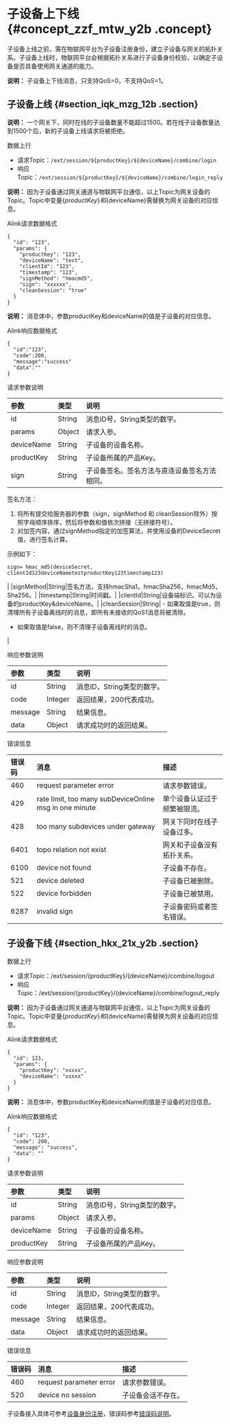 # 子设备上下线 {#concept_zzf_mtw_y2b .concept}

子设备上线之前，需在物联网平台为子设备注册身份，建立子设备与网关的拓扑关系。子设备上线时，物联网平台会根据拓扑关系进行子设备身份校验，以确定子设备是否具备使用网关通道的能力。

**说明：** 子设备上下线消息，只支持QoS=0，不支持QoS=1。

## 子设备上线 {#section_iqk_mzg_12b .section}

**说明：** 一个网关下，同时在线的子设备数量不能超过1500。若在线子设备数量达到1500个后，新的子设备上线请求将被拒绝。

数据上行

-   请求Topic：`/ext/session/${productKey}/${deviceName}/combine/login`
-   响应Topic：`/ext/session/${productKey}/${deviceName}/combine/login_reply`

**说明：** 因为子设备通过网关通道与物联网平台通信，以上Topic为网关设备的Topic。Topic中变量$\{productKey\}和$\{deviceName\}需替换为网关设备的对应信息。

Alink请求数据格式

```
{
  "id": "123",
  "params": {
    "productKey": "123",
    "deviceName": "test",
    "clientId": "123",
    "timestamp": "123",
    "signMethod": "hmacmd5",
    "sign": "xxxxxx",
    "cleanSession": "true"
  }
}
```

**说明：** 消息体中，参数productKey和deviceName的值是子设备的对应信息。

Alink响应数据格式

```
{
  "id":"123",
  "code":200,
  "message":"success"
  "data":""
}
```

请求参数说明

|参数|类型|说明|
|:-|:-|:-|
|id|String|消息ID号，String类型的数字。|
|params|Object|请求入参。|
|deviceName|String|子设备的设备名称。|
|productKey|String|子设备所属的产品Key。|
|sign|String| 子设备签名。签名方法与直连设备签名方法相同。

 签名方法：

 1.  将所有提交给服务器的参数（sign，signMethod 和 cleanSession除外）按照字母顺序排序，然后将参数和值依次拼接（无拼接符号）。
2.  对加签内容，通过signMethod指定的加签算法，并使用设备的DeviceSecret值，进行签名计算。

 示例如下：

 ```
sign= hmac_md5(deviceSecret, clientId123deviceNametestproductKey123timestamp123)
```

 |
|signMethod|String|签名方法，支持hmacSha1，hmacSha256，hmacMd5，Sha256。|
|timestamp|String|时间戳。|
|clientId|String|设备端标识。可以为设备的productKey&deviceName。|
|cleanSession|String| -   如果取值是true，则清理所有子设备离线时的消息，即所有未接收的QoS1消息将被清除。
-   如果取值是false，则不清理子设备离线时的消息。

 |

响应参数说明

|参数|类型|说明|
|:-|:-|:-|
|id|String|消息ID，String类型的数字。|
|code|Integer|返回结果，200代表成功。|
|message|String|结果信息。|
|data|Object|请求成功时的返回结果。|

错误信息

|错误码|消息|描述|
|:--|:-|:-|
|460|request parameter error|请求参数错误。|
|429|rate limit, too many subDeviceOnline msg in one minute|单个设备认证过于频繁被限流。|
|428|too many subdevices under gateway|网关下同时在线子设备过多。|
|6401|topo relation not exist|网关和子设备没有拓扑关系。|
|6100|device not found|子设备不存在。|
|521|device deleted|子设备已被删除。|
|522|device forbidden|子设备已被禁用。|
|6287|invalid sign|子设备密码或者签名错误。|

## 子设备下线 {#section_hkx_21x_y2b .section}

数据上行

-   请求Topic：/ext/session/\{productKey\}/\{deviceName\}/combine/logout
-   响应Topic：/ext/session/\{productKey\}/\{deviceName\}/combine/logout\_reply

**说明：** 因为子设备通过网关通道与物联网平台通信，以上Topic为网关设备的Topic。Topic中变量$\{productKey\}和$\{deviceName\}需替换为网关设备的对应信息。

Alink请求数据格式

```
{
  "id": 123,
  "params": {
    "productKey": "xxxxx",
    "deviceName": "xxxxx"
  }
}
```

**说明：** 消息体中，参数productKey和deviceName的值是子设备的对应信息。

Alink响应数据格式

```
{
  "id": "123",
  "code": 200,
  "message": "success",
  "data": ""
}
```

请求参数说明

|参数|类型|说明|
|:-|:-|:-|
|id|String|消息ID号，String类型的数字。|
|params|Object|请求入参。|
|deviceName|String|子设备的设备名称。|
|productKey|String|子设备所属的产品Key。|

响应参数说明

|参数|类型|说明|
|:-|:-|:-|
|id|String|消息ID，String类型的数字。|
|code|Integer|返回结果，200代表成功。|
|message|String|结果信息。|
|data|Object|请求成功时的返回结果。|

错误信息

|错误码|消息|描述|
|:--|:-|:-|
|460|request parameter error|请求参数错误。|
|520|device no session|子设备会话不存在。|

子设备接入具体可参考[设备身份注册](intl.zh-CN/设备端开发指南/基于Alink协议开发/设备身份注册.md#)，错误码参考[错误码说明](../../../../../intl.zh-CN/设备端开发指南/子设备开发错误码.md#)。

